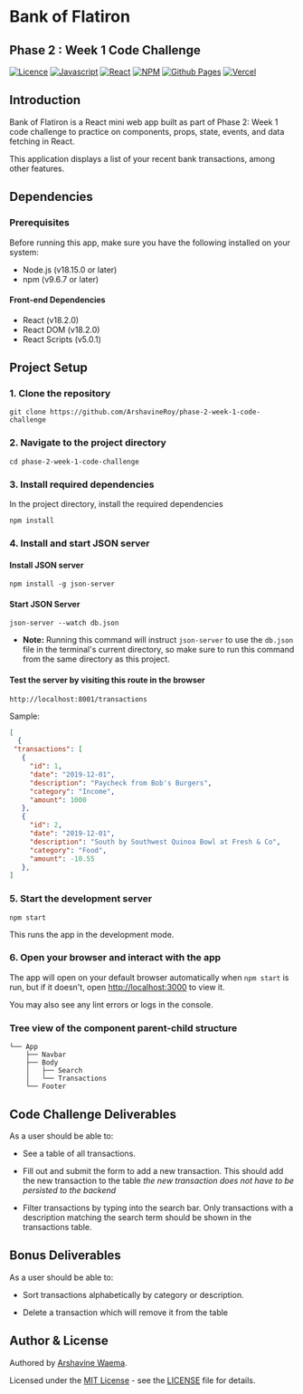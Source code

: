 # Bank of Flatiron

## Phase 2 : Week 1 Code Challenge

[![Licence](https://img.shields.io/github/license/Ileriayo/markdown-badges?style=for-the-badge)](./LICENSE)
[![Javascript](https://img.shields.io/badge/JavaScript-F7DF1E?style=for-the-badge&logo=javascript&logoColor=black)](https://www.javascript.com)
[![React](https://img.shields.io/badge/React-20232A?style=for-the-badge&logo=react&logoColor=61DAFB)](https://react.dev/)
[![NPM](https://img.shields.io/badge/NPM-%23CB3837.svg?style=for-the-badge&logo=npm&logoColor=white)](https://www.npmjs.com/)
[![Github Pages](https://img.shields.io/badge/github%20pages-121013?style=for-the-badge&logo=github&logoColor=white)](https://pages.github.com/)
[![Vercel](https://img.shields.io/badge/vercel-%23000000.svg?style=for-the-badge&logo=vercel&logoColor=white)](https://vercel.com/)

## Introduction

Bank of Flatiron is a React mini web app built as part of Phase 2: Week 1 code challenge to practice on components, props, state, events, and data fetching in React.

This application displays a list of your recent bank transactions, among other features.

## Dependencies

### Prerequisites

Before running this app, make sure you have the following installed on your system:

- Node.js (v18.15.0 or later)
- npm (v9.6.7 or later)

#### Front-end Dependencies

- React (v18.2.0)
- React DOM (v18.2.0)
- React Scripts (v5.0.1)

<!-- - ### Development Dependencies

Jest (v27.0.4) - For running unit tests.
- ESLint (v7.32.0) - For linting the code and maintaining code quality.
- Prettier (v9.19.0) - For code formatting consistency.-->

## Project Setup

### 1. Clone the repository

```
git clone https://github.com/ArshavineRoy/phase-2-week-1-code-challenge
```

### 2. Navigate to the project directory

```
cd phase-2-week-1-code-challenge
```

### 3. Install required dependencies

In the project directory, install the required dependencies

```
npm install
```

### 4. Install and start JSON server

#### Install JSON server

```
npm install -g json-server
```

#### Start JSON Server

```
json-server --watch db.json
```

- **Note:** Running this command will instruct `json-server` to use the `db.json` file in the terminal's current directory, so make sure to run this command from the same directory as this project.

#### Test the server by visiting this route in the browser

```
http://localhost:8001/transactions
```

Sample:

```json
[
  {
 "transactions": [
   {
     "id": 1,
     "date": "2019-12-01",
     "description": "Paycheck from Bob's Burgers",
     "category": "Income",
     "amount": 1000
   },
   {
     "id": 2,
     "date": "2019-12-01",
     "description": "South by Southwest Quinoa Bowl at Fresh & Co",
     "category": "Food",
     "amount": -10.55
   },
]
```

### 5. Start the development server

```
npm start
```

This runs the app in the development mode.

### 6. Open your browser and interact with the app

The app will open on your default browser automatically when `npm start` is run, but if it doesn't, open [http://localhost:3000](http://localhost:3000) to view it.

You may also see any lint errors or logs in the console.

### Tree view of the component parent-child structure

```text
└── App
    ├── Navbar
    ├── Body
    │   ├── Search
    │   └── Transactions
    └── Footer
```

## Code Challenge Deliverables

As a user should be able to:

- See a table of all transactions.

- Fill out and submit the form to add a new transaction. This should add the new transaction to the table _the new transaction does not have to be persisted to the backend_

- Filter transactions by typing into the search bar. Only transactions with a description matching the search term should be shown in the transactions table.

## Bonus Deliverables

As a user should be able to:

- Sort transactions alphabetically by category or description.

- Delete a transaction which will remove it from the table

## Author & License

Authored by [Arshavine Waema](https://github.com/ArshavineRoy).

Licensed under the [MIT License](LICENSE) - see the [LICENSE](LICENSE) file for details.
